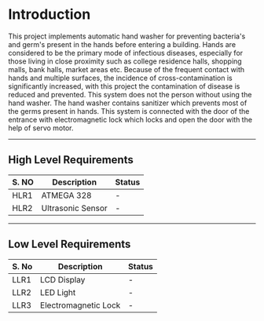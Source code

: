 ﻿# Introduction
This project  implements automatic hand washer for preventing bacteria's and germ's present in the hands before entering a building. Hands are considered to be the primary mode of infectious diseases, especially for those living in close proximity such as college residence halls, shopping malls, bank halls, market areas etc. Because of the frequent contact with hands and multiple surfaces, the incidence of cross-contamination is significantly increased, with this project the contamination of disease is reduced and prevented. This system does not the person without using the hand washer. The hand washer contains sanitizer which prevents most of the germs present in hands. This system is connected with the door of the entrance with electromagnetic lock which locks and open the door with the help of servo motor.
___
## High Level Requirements
|S. NO| Description| Status|
|-- |-- |--|
|HLR1|ATMEGA 328|-|
|HLR2|Ultrasonic Sensor|-|
___
## Low Level Requirements
|S. No| Description | Status |
|--|--|--|
|LLR1|LCD Display|-|
|LLR2|LED Light |-|
|LLR3|Electromagnetic Lock|-|
